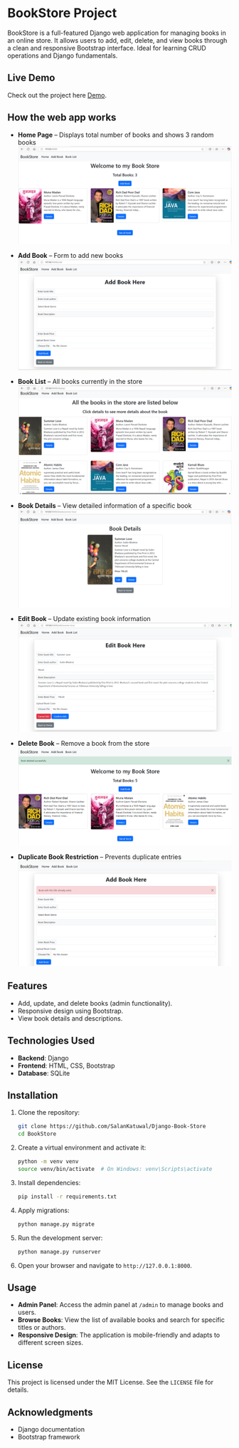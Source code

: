 # BookStore Project

BookStore is a full-featured Django web application for managing books in an online store. It allows users to add, edit, delete, and view books through a clean and responsive Bootstrap interface. Ideal for learning CRUD operations and Django fundamentals.

## Live Demo
Check out the project here <a href="https://www.salankatuwal.com.np/bookstore.html" target="_blank">Demo</a>.

## How the web app works

- **Home Page** – Displays total number of books and shows 3 random books
![Home](/photos/home.png) 

- **Add Book** – Form to add new books
![Add](/photos/add.png) 

- **Book List** – All books currently in the store
![App Screenshot](/photos/list.png) 

- **Book Details** – View detailed information of a specific book
![App Screenshot](/photos/details.png) 

- **Edit Book** – Update existing book information
![App Screenshot](/photos/edit.png) 

- **Delete Book** – Remove a book from the store
![App Screenshot](/photos/delete.png) 

- **Duplicate Book Restriction** – Prevents duplicate entries
![App Screenshot](/photos/same.png) 


## Features

- Add, update, and delete books (admin functionality).
- Responsive design using Bootstrap.
- View book details and descriptions.

## Technologies Used

- **Backend**: Django
- **Frontend**: HTML, CSS, Bootstrap
- **Database**: SQLite

## Installation

1. Clone the repository:
    ```bash
    git clone https://github.com/SalanKatuwal/Django-Book-Store
    cd BookStore
    ```

2. Create a virtual environment and activate it:
    ```bash
    python -m venv venv
    source venv/bin/activate  # On Windows: venv\Scripts\activate
    ```

3. Install dependencies:
    ```bash
    pip install -r requirements.txt
    ```

4. Apply migrations:
    ```bash
    python manage.py migrate
    ```

5. Run the development server:
    ```bash
    python manage.py runserver
    ```

6. Open your browser and navigate to `http://127.0.0.1:8000`.

## Usage

- **Admin Panel**: Access the admin panel at `/admin` to manage books and users.
- **Browse Books**: View the list of available books and search for specific titles or authors.
- **Responsive Design**: The application is mobile-friendly and adapts to different screen sizes.


## License

This project is licensed under the MIT License. See the `LICENSE` file for details.

## Acknowledgments

- Django documentation
- Bootstrap framework  
